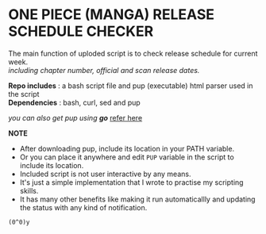 # ONE PIECE (MANGA) RELEASE SCHEDULE CHECKER

The main function of uploded script is to check release schedule for current week.   
_including chapter number, official and scan release dates._

**Repo includes** : a bash script file and pup (executable) html parser used in the script   
**Dependencies** : bash, curl, sed and pup

_you can also get pup using **go**_ [refer here](https://github.com/ericchiang/pup)

**NOTE**   
+ After downloading pup, include its location in your PATH variable.
+ Or you can place it anywhere and edit `PUP` variable in the script to include its location.
+ Included script is not user interactive by any means.
+ It's just a simple implementation that I wrote to practise my scripting skills.
+ It has many other benefits like making it run automaticallly and updating the status with any kind of notification.

`(0^0)y`
